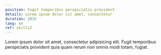 ```yaml
---
position: Fugit temporibus perspiciatis provident
details: Lorem ipsum dolor sit amet, consectetur
duration: 2015
lang: en
ref: skills2
---
```


Lorem ipsum dolor sit amet, consectetur adipisicing elit. Fugit temporibus perspiciatis provident quia quam rerum non omnis modi totam, fugiat.